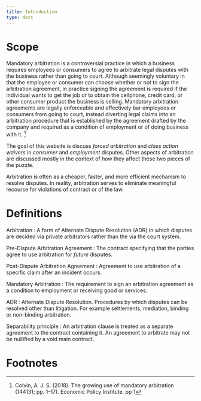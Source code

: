 ```yaml
---
title: Introduction
type: docs
---
```


# Scope


Mandatory arbitration is a controversial practice in which a business requires employees or consumers to agree to arbitrate legal disputes with the business rather than going to court. Although seemingly voluntary in that the employee or consumer can choose whether or not to sign the arbitration agreement, in practice signing the agreement is required if the individual wants to get the job or to obtain the cellphone, credit card, or other consumer product the business is selling.  Mandatory arbitration agreements are legally enforceable and effectively bar employees or consumers from going to court, instead diverting legal claims into an arbitration procedure that is established by the agreement drafted by the company and required as a condition of employment or of doing business with it. [^colvin1]

The goal of this website is discuss _forced arbitration_ and _class action waivers_ in _consumer_ and _employment_ disputes. Other aspects of arbitration are discussed mostly in the context of how they affect these two pieces of the puzzle.

Arbitration is often as a cheaper, faster, and more efficient mechanism to resolve disputes. In reality, arbitration serves to eliminate meaningful recourse for violations of contract or of the law.

# Definitions

Arbitration
: A form of Alternate Dispute Resolution (ADR) in which disputes are decided via private arbitrators rather than the via the court system.

Pre-Dispute Arbitration Agreement
: The contract specifying that the parties agree to use arbitration for _future_ disputes.

Post-Dispute Arbitration Agreement
: Agreement to use arbitration of a specific claim after an incident occurs.

Mandatory Arbitration
: The requirement to sign an arbitration agreement as a condition to employment or receiving good or services.

ADR
: Alternate Dispute Resolution. Procedures by which disputes can be resolved other than litigation. For example settlements, mediation, binding or non-binding arbitration.

Separability principle
: An arbitration clause is treated as a separate agreement to the contract containing it. An agreement to arbitrate may not be nullified by a void main contract.

# Footnotes

[^colvin1]: Colvin, A. J. S. (2018). The growing use of mandatory arbitration (144131; pp. 1–17). Economic Policy Institute. pp 1
